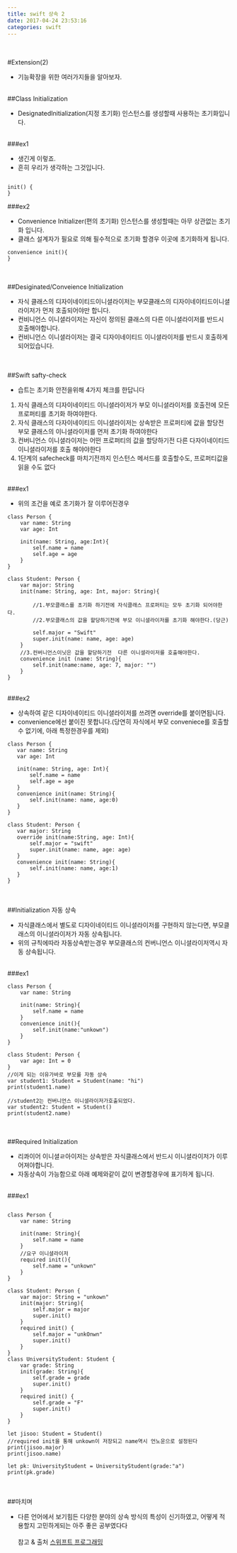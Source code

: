```yaml
---
title: swift 상속 2
date: 2017-04-24 23:53:16
categories: swift
---
```


<br><br>
#Extension(2)

* 기능확장을 위한 여러가지들을 알아보자.

<br>
##Class Initialization

* DesignatedInitialization(지정 초기화) 인스턴스를 생성할때 사용하는 초기화입니다.

<br>
###ex1

* 생긴게 이렇죠.
* 흔히 우리가 생각하는 그것입니다.
 
~~~

init() {
}
~~~

###ex2 

* Convenience Initializer(편의 초기화) 인스턴스를 생성할때는 아무 상관없는 초기화 입니다. 
* 클래스 설계자가 필요로 의해 필수적으로 초기화 할경우 이곳에 초기화하게 됩니다. 

~~~
convenience init(){
}
~~~

<br><br>
##Desiginated/Conveience Initialization

* 자식 클래스의 디자이네이티드이니셜라이저는 부모클래스의 디자이네이티드이니셜라이저가 먼저 호출되어야만 합니다.
* 컨비니언스 이니셜라이저는 자신이 정의된 클래스의 다른 이니셜라이저를 반드시 호출해야합니다.
* 컨비니언스 이니셜라이저는 결국 디자이네이티드 이니셜라이저를 반드시 호출하게되어있습니다.

<br><br>
##Swift safty-check

* 습트는 초기화 안전을위해 4가지 체크를 한답니다

1. 자식 클래스의 디자이네이티드 이니셜라이저가 부모 이니셜라이저를 호출전에 모든 프로퍼티를 초기화 하여야한다.
2. 자식 클래스의 다자이네이티드 이니셜라이저는 상속받은 프로퍼티에 값을 할당전 부모 클래스의 이니셜라이저를 먼저 초기화 하여야한다
3. 컨버니언스 이니셜라이저는 어떤 프로퍼티의 값을 할당하기전 다른 다자이네이티드 이니셜라이저를 호출 해야야한다
4. 1단계의 safecheck를 마치기전까지 인스턴스 메서드를 호출할수도, 프로퍼티값을 읽을 수도 없다




<br>
###ex1

* 위의 조건을 예로 초기화가 잘 이루어진경우

~~~
class Person {
    var name: String
    var age: Int
    
    init(name: String, age:Int){
        self.name = name
        self.age = age
    }
}

class Student: Person {
    var major: String
    init(name: String, age: Int, major: String){

        //1.부모클래스를 초기화 하기전에 자식클래스 프로퍼티는 모두 초기화 되어야한다.
        //2.부모클래스의 값을 할당하기전에 부모 이니셜라이저를 초기화 해야한다.(당근)
        
        self.major = "Swift"
        super.init(name: name, age: age)
    }
    //3.컨버니언스이닛은 값을 할당하기전  다른 이니셜라이저를 호출해야한다.
    convenience init (name: String){
        self.init(name:name, age: 7, major: "")
    }
}
~~~

<br>
###ex2

* 상속하여 같은 디자이네이티드 이니셜라이저를 쓰려면 override를 붙이면됩니다.
* convenience에선 붙이진 못합니다.(당연히 자식에서 부모 conveniece를 호출할수 없기에, 아래 특정한경우를 제외)
 
 ~~~
class Person {
    var name: String
    var age: Int
    
    init(name: String, age: Int){
        self.name = name
        self.age = age
    }
    convenience init(name: String){
        self.init(name: name, age:0)
    }
}

class Student: Person {
    var major: String
    override init(name:String, age: Int){
        self.major = "swift"
        super.init(name: name, age: age)
    }
    convenience init(name: String){
        self.init(name: name, age:1)
    }
}

~~~
 

 
<br><br>
##Initialization 자동 상속

* 자식클래스에서 별도로 디자이네이티드 이니셜라이저를 구현하지 않는다면, 부모클래스의 이니셜라이저가 자동 상속됩니다.
* 위의 규칙에따라 자동상속받는경우 부모클래스의 컨버니언스 이니셜라이저역시 자동 상속됩니다.

<br>
###ex1

~~~
class Person {
    var name: String

    init(name: String){
        self.name = name
    }
    convenience init(){
        self.init(name:"unkown")
    }
}

class Student: Person {
    var age: Int = 0
}
//이게 되는 이유가바로 부모를 자동 상속
var student1: Student = Student(name: "hi")
print(student1.name)

//student2는 컨버니언스 이니셜라이저가호출되었다.
var student2: Student = Student()
print(student2.name)
~~~


<br><br>
##Required Initialization

* 리콰이어 이니셜ㄹ아이저는 상속받은 자식클래스에서 반드시 이니셜라이저가 이루어져야합니다.
* 자동상속이 가능함으로 아래 예제와같이 값이 변경할경우에 표기하게 됩니다.

<br>
###ex1

~~~

class Person {
    var name: String

    init(name: String){
        self.name = name
    }
    //요구 이니셜라이저
    required init(){
        self.name = "unkown"
    }
}

class Student: Person {
    var major: String = "unkown"
    init(major: String){
        self.major = major
        super.init()
    }
    required init() {
        self.major = "unkOnwn"
        super.init()
    }
}
class UniversityStudent: Student {
    var grade: String
    init(grade: String){
        self.grade = grade
        super.init()
    }
    required init() {
        self.grade = "F"
        super.init()
    }
}

let jisoo: Student = Student()
//required init을 통해 unkown이 저장되고 name역시 언노운으로 설정된다
print(jisoo.major)
print(jisoo.name)

let pk: UniversityStudent = UniversityStudent(grade:"a")
print(pk.grade)
~~~



<br>
<br>
##마치며

* 다른 언어에서 보기힘든 다양한 분야의 상속 방식의 특성이 신기하였고, 어떻게 적용할지 고민하게되는 아주 좋은 공부였다다
<br><br>
참고 & 출처 [스위프트 프로그래밍](http://http://www.hanbit.co.kr/media/books/book_view.html?p_code=B5682208459)